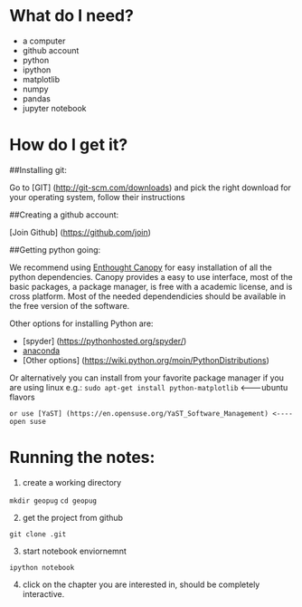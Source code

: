  
What do I need?
=======================================

* a computer 
* github account 
* python
* ipython
* matplotlib
* numpy 
* pandas
* jupyter notebook 

How do I get it?
=======================================

##Installing git:

Go to [GIT] (http://git-scm.com/downloads) and pick the right download for your operating system, follow their instructions

##Creating a github account: 

[Join Github] (https://github.com/join)

##Getting python going: 

We recommend using [Enthought Canopy](https://www.enthought.com/products/canopy/) for easy installation of all the python dependencies. 
Canopy provides a easy to use interface, most of the basic packages, a package manager, is
free with a academic license, and is cross platform. Most of the needed dependendicies should be available in the free version of the software.

Other options for installing Python are:

* [spyder] (https://pythonhosted.org/spyder/)
* [anaconda](https://store.continuum.io/cshop/anaconda/)
* [Other options] (https://wiki.python.org/moin/PythonDistributions)

Or alternatively you can install from your favorite package manager if you are using linux e.g.:
  `sudo apt-get install python-matplotlib` <---ubuntu flavors
 
    or use [YaST] (https://en.opensuse.org/YaST_Software_Management) <----open suse

Running the notes:
=====================================

1. create a working directory

  `mkdir geopug`
  `cd geopug` 
  
2. get the project from github

  `git clone .git`


3. start notebook enviornemnt

  `ipython notebook`

4. click on the chapter you are interested in, should be completely interactive. 




